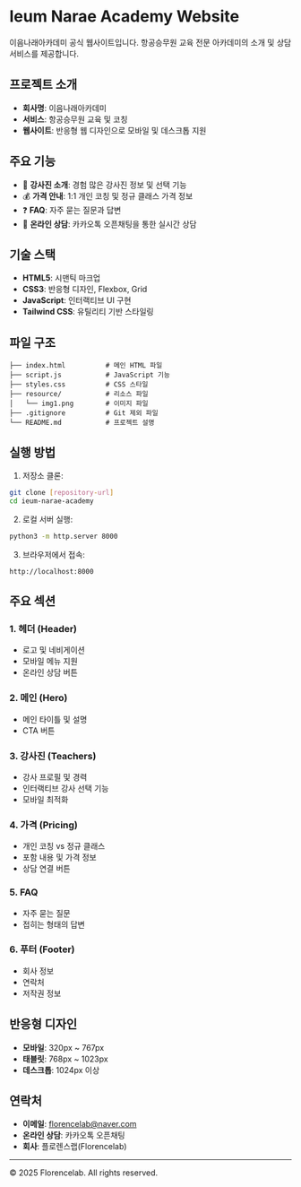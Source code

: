 # Ieum Narae Academy Website

이음나래아카데미 공식 웹사이트입니다. 항공승무원 교육 전문 아카데미의 소개 및 상담 서비스를 제공합니다.

## 프로젝트 소개

- **회사명**: 이음나래아카데미
- **서비스**: 항공승무원 교육 및 코칭
- **웹사이트**: 반응형 웹 디자인으로 모바일 및 데스크톱 지원

## 주요 기능

- 🎯 **강사진 소개**: 경험 많은 강사진 정보 및 선택 기능
- 💰 **가격 안내**: 1:1 개인 코칭 및 정규 클래스 가격 정보
- ❓ **FAQ**: 자주 묻는 질문과 답변
- 💬 **온라인 상담**: 카카오톡 오픈채팅을 통한 실시간 상담

## 기술 스택

- **HTML5**: 시맨틱 마크업
- **CSS3**: 반응형 디자인, Flexbox, Grid
- **JavaScript**: 인터랙티브 UI 구현
- **Tailwind CSS**: 유틸리티 기반 스타일링

## 파일 구조

```
├── index.html          # 메인 HTML 파일
├── script.js           # JavaScript 기능
├── styles.css          # CSS 스타일
├── resource/           # 리소스 파일
│   └── img1.png        # 이미지 파일
├── .gitignore          # Git 제외 파일
└── README.md           # 프로젝트 설명
```

## 실행 방법

1. 저장소 클론:
```bash
git clone [repository-url]
cd ieum-narae-academy
```

2. 로컬 서버 실행:
```bash
python3 -m http.server 8000
```

3. 브라우저에서 접속:
```
http://localhost:8000
```

## 주요 섹션

### 1. 헤더 (Header)
- 로고 및 네비게이션
- 모바일 메뉴 지원
- 온라인 상담 버튼

### 2. 메인 (Hero)
- 메인 타이틀 및 설명
- CTA 버튼

### 3. 강사진 (Teachers)
- 강사 프로필 및 경력
- 인터랙티브 강사 선택 기능
- 모바일 최적화

### 4. 가격 (Pricing)
- 개인 코칭 vs 정규 클래스
- 포함 내용 및 가격 정보
- 상담 연결 버튼

### 5. FAQ
- 자주 묻는 질문
- 접히는 형태의 답변

### 6. 푸터 (Footer)
- 회사 정보
- 연락처
- 저작권 정보

## 반응형 디자인

- **모바일**: 320px ~ 767px
- **태블릿**: 768px ~ 1023px
- **데스크톱**: 1024px 이상

## 연락처

- **이메일**: florencelab@naver.com
- **온라인 상담**: 카카오톡 오픈채팅
- **회사**: 플로렌스랩(Florencelab)

---

© 2025 Florencelab. All rights reserved. 